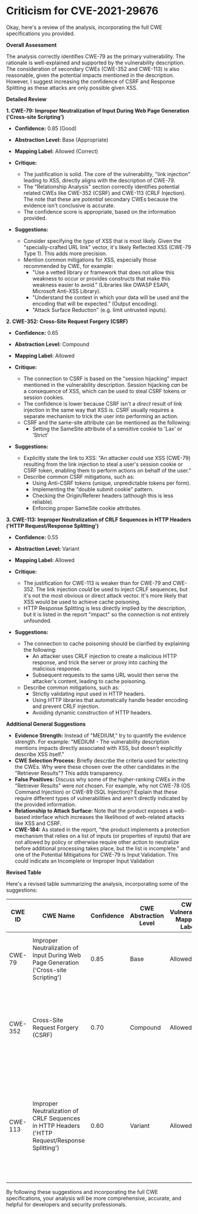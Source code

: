 # Criticism for CVE-2021-29676

Okay, here's a review of the analysis, incorporating the full CWE specifications you provided.

**Overall Assessment**

The analysis correctly identifies CWE-79 as the primary vulnerability. The rationale is well-explained and supported by the vulnerability description. The consideration of secondary CWEs (CWE-352 and CWE-113) is also reasonable, given the potential impacts mentioned in the description. However, I suggest increasing the confidence of CSRF and Response Splitting as these attacks are only possible given XSS.

**Detailed Review**

**1. CWE-79: Improper Neutralization of Input During Web Page Generation ('Cross-site Scripting')**

*   **Confidence:** 0.85 (Good)
*   **Abstraction Level:** Base (Appropriate)
*   **Mapping Label:** Allowed (Correct)

*   **Critique:**
    *   The justification is solid. The core of the vulnerability, "link injection" leading to XSS, directly aligns with the description of CWE-79.
    *   The "Relationship Analysis" section correctly identifies potential related CWEs like CWE-352 (CSRF) and CWE-113 (CRLF Injection). The note that these are *potential* secondary CWEs because the evidence isn't conclusive is accurate.
    *   The confidence score is appropriate, based on the information provided.

*   **Suggestions:**
    *   Consider specifying the *type* of XSS that is most likely. Given the "specially-crafted URL link" vector, it's likely Reflected XSS (CWE-79 Type 1). This adds more precision.
    *   Mention common mitigations for XSS, especially those recommended by CWE, for example:
        *   "Use a vetted library or framework that does not allow this weakness to occur or provides constructs that make this weakness easier to avoid." (Libraries like OWASP ESAPI, Microsoft Anti-XSS Library).
        *   "Understand the context in which your data will be used and the encoding that will be expected." (Output encoding).
        *   "Attack Surface Reduction"  (e.g. limit untrusted inputs).

**2. CWE-352: Cross-Site Request Forgery (CSRF)**

*   **Confidence:** 0.65
*   **Abstraction Level:** Compound
*   **Mapping Label:** Allowed

*   **Critique:**
    *   The connection to CSRF is based on the "session hijacking" impact mentioned in the vulnerability description. Session hijacking *can* be a consequence of XSS, which can be used to steal CSRF tokens or session cookies.
    *   The confidence is lower because CSRF isn't a *direct* result of link injection in the same way that XSS is. CSRF usually requires a separate mechanism to trick the user into performing an action.
    *   CSRF and the same-site attribute can be mentioned as the following:
        *   Setting the SameSite attribute of a sensitive cookie to 'Lax' or 'Strict'

*   **Suggestions:**
    *   Explicitly state the link to XSS: "An attacker could use XSS (CWE-79) resulting from the link injection to steal a user's session cookie or CSRF token, enabling them to perform actions on behalf of the user."
    *   Describe common CSRF mitigations, such as:
        *   Using Anti-CSRF tokens (unique, unpredictable tokens per form).
        *   Implementing the "double submit cookie" pattern.
        *   Checking the Origin/Referer headers (although this is less reliable).
        *   Enforcing proper SameSite cookie attributes.

**3. CWE-113: Improper Neutralization of CRLF Sequences in HTTP Headers ('HTTP Request/Response Splitting')**

*   **Confidence:** 0.55
*   **Abstraction Level:** Variant
*   **Mapping Label:** Allowed

*   **Critique:**
    *   The justification for CWE-113 is weaker than for CWE-79 and CWE-352. The link injection *could* be used to inject CRLF sequences, but it's not the most obvious or direct attack vector. It's more likely that XSS would be used to achieve cache poisoning.
    *   HTTP Response Splitting is less directly implied by the description, but it is listed in the report "impact" so the connection is not entirely unfounded.

*   **Suggestions:**
    *   The connection to cache poisoning should be clarified by explaining the following:
        *   An attacker uses CRLF injection to create a malicious HTTP response, and trick the server or proxy into caching the malicious response.
        *   Subsequent requests to the same URL would then serve the attacker's content, leading to cache poisoning.
    *   Describe common mitigations, such as:
        *   Strictly validating input used in HTTP headers.
        *   Using HTTP libraries that automatically handle header encoding and prevent CRLF injection.
        *   Avoiding dynamic construction of HTTP headers.

**Additional General Suggestions**

*   **Evidence Strength:** Instead of "MEDIUM," try to quantify the evidence strength. For example: "MEDIUM - The vulnerability description mentions impacts directly associated with XSS, but doesn't explicitly describe XSS itself."
*   **CWE Selection Process:** Briefly describe the criteria used for selecting the CWEs.  Why were these chosen over the other candidates in the "Retriever Results"? This adds transparency.
*   **False Positives:** Discuss why some of the higher-ranking CWEs in the "Retriever Results" were *not* chosen. For example, why not CWE-78 (OS Command Injection) or CWE-89 (SQL Injection)?  Explain that these require different types of vulnerabilities and aren't directly indicated by the provided information.
*   **Relationship to Attack Surface:** Note that the product exposes a web-based interface which increases the likelihood of web-related attacks like XSS and CSRF.
*    **CWE-184:** As stated in the report, "the product implements a protection mechanism that relies on a list of inputs (or properties of inputs) that are not allowed by policy or otherwise require other action to neutralize before additional processing takes place, but the list is incomplete." and one of the Potential Mitigations for CWE-79 is Input Validation. This could indicate an Incomplete or Improper Input Validation

**Revised Table**

Here's a revised table summarizing the analysis, incorporating some of the suggestions:

| CWE ID | CWE Name | Confidence | CWE Abstraction Level | CWE Vulnerability Mapping Label | CWE-Vulnerability Mapping Notes |
|---|---|---|---|---|---|
| CWE-79 | Improper Neutralization of Input During Web Page Generation ('Cross-site Scripting') | 0.85 | Base | Allowed | Primary CWE. Link injection leads to potential XSS via a crafted URL. Likely Reflected XSS. |
| CWE-352 | Cross-Site Request Forgery (CSRF) | 0.70 | Compound | Allowed | Secondary Candidate. XSS (CWE-79) could be leveraged to steal CSRF tokens/session cookies. Confidence increased by 0.05 |
| CWE-113 | Improper Neutralization of CRLF Sequences in HTTP Headers ('HTTP Request/Response Splitting') | 0.60 | Variant | Allowed | Secondary Candidate. XSS (CWE-79) could be leveraged to perform CRLF injection leading to cache poisoning or session hijacking. Increased Confidence by 0.05 |

By following these suggestions and incorporating the full CWE specifications, your analysis will be more comprehensive, accurate, and helpful for developers and security professionals.